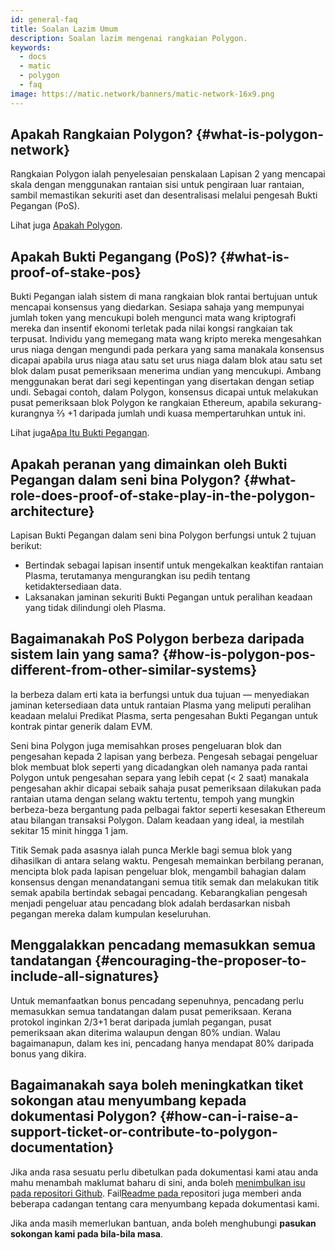 ```yaml
---
id: general-faq
title: Soalan Lazim Umum
description: Soalan lazim mengenai rangkaian Polygon.
keywords:
  - docs
  - matic
  - polygon
  - faq
image: https://matic.network/banners/matic-network-16x9.png
---
```


## Apakah Rangkaian Polygon? {#what-is-polygon-network}

Rangkaian Polygon ialah penyelesaian penskalaan Lapisan 2 yang mencapai skala dengan menggunakan rantaian sisi untuk pengiraan luar rantaian, sambil memastikan sekuriti aset dan desentralisasi melalui pengesah Bukti Pegangan (PoS).

Lihat juga [Apakah Polygon](/docs/home/polygon-basics/what-is-polygon).

## Apakah Bukti Pegangang (PoS)? {#what-is-proof-of-stake-pos}

Bukti Pegangan ialah sistem di mana rangkaian blok rantai bertujuan untuk mencapai konsensus yang diedarkan. Sesiapa sahaja yang mempunyai jumlah token yang mencukupi boleh mengunci mata wang kriptografi mereka dan insentif ekonomi terletak pada nilai kongsi rangkaian tak terpusat. Individu yang memegang mata wang kripto mereka mengesahkan urus niaga dengan mengundi pada perkara yang sama manakala konsensus dicapai apabila urus niaga atau satu set urus niaga dalam blok atau satu set blok dalam pusat pemeriksaan menerima undian yang mencukupi. Ambang menggunakan berat dari segi kepentingan yang disertakan dengan setiap undi. Sebagai contoh, dalam Polygon, konsensus dicapai untuk melakukan pusat pemeriksaan blok Polygon ke rangkaian Ethereum, apabila sekurang-kurangnya ⅔ +1 daripada jumlah undi kuasa mempertaruhkan untuk ini.

Lihat juga[Apa Itu Bukti Pegangan](/docs/home/polygon-basics/what-is-proof-of-stake).

## Apakah peranan yang dimainkan oleh Bukti Pegangan dalam seni bina Polygon? {#what-role-does-proof-of-stake-play-in-the-polygon-architecture}

Lapisan Bukti Pegangan dalam seni bina Polygon berfungsi untuk 2 tujuan berikut:

* Bertindak sebagai lapisan insentif untuk mengekalkan keaktifan rantaian Plasma, terutamanya mengurangkan isu pedih tentang ketidaktersediaan data.
* Laksanakan jaminan sekuriti Bukti Pegangan untuk peralihan keadaan yang tidak dilindungi oleh Plasma.

## Bagaimanakah PoS Polygon berbeza daripada sistem lain yang sama? {#how-is-polygon-pos-different-from-other-similar-systems}

Ia berbeza dalam erti kata ia berfungsi untuk dua tujuan — menyediakan jaminan ketersediaan data untuk rantaian Plasma yang meliputi peralihan keadaan melalui Predikat Plasma, serta pengesahan Bukti Pegangan untuk kontrak pintar generik dalam EVM.

Seni bina Polygon juga memisahkan proses pengeluaran blok dan pengesahan kepada 2 lapisan yang berbeza. Pengesah sebagai pengeluar blok membuat blok seperti yang dicadangkan oleh namanya pada rantai Polygon untuk pengesahan separa yang lebih cepat (< 2 saat) manakala pengesahan akhir dicapai sebaik sahaja pusat pemeriksaan dilakukan pada rantaian utama dengan selang waktu tertentu, tempoh yang mungkin berbeza-beza bergantung pada pelbagai faktor seperti kesesakan Ethereum atau bilangan transaksi Polygon. Dalam keadaan yang ideal, ia mestilah sekitar 15 minit hingga 1 jam.

Titik Semak pada asasnya ialah punca Merkle bagi semua blok yang dihasilkan di antara selang waktu. Pengesah memainkan berbilang peranan, mencipta blok pada lapisan pengeluar blok, mengambil bahagian dalam konsensus dengan menandatangani semua titik semak dan melakukan titik semak apabila bertindak sebagai pencadang. Kebarangkalian pengesah menjadi pengeluar atau pencadang blok adalah berdasarkan nisbah pegangan mereka dalam kumpulan keseluruhan.

## Menggalakkan pencadang memasukkan semua tandatangan {#encouraging-the-proposer-to-include-all-signatures}

Untuk memanfaatkan bonus pencadang sepenuhnya, pencadang perlu memasukkan semua tandatangan dalam pusat pemeriksaan. Kerana protokol inginkan 2/3+1 berat daripada jumlah pegangan, pusat pemeriksaan akan diterima walaupun dengan 80% undian. Walau bagaimanapun, dalam kes ini, pencadang hanya mendapat 80% daripada bonus yang dikira.

## Bagaimanakah saya boleh meningkatkan tiket sokongan atau menyumbang kepada dokumentasi Polygon? {#how-can-i-raise-a-support-ticket-or-contribute-to-polygon-documentation}
Jika anda rasa sesuatu perlu dibetulkan pada dokumentasi kami atau anda mahu menambah maklumat baharu di sini, anda boleh [menimbulkan isu pada repositori Github](https://github.com/maticnetwork/matic.js/issues). Fail[Readme pada ](https://github.com/maticnetwork/matic-docs/blob/master/README.md)repositori juga memberi anda beberapa cadangan tentang cara menyumbang kepada dokumentasi kami.

Jika anda masih memerlukan bantuan, anda boleh menghubungi **pasukan sokongan kami pada bila-bila masa**.
